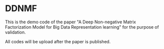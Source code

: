 # DDNMF

This is the demo code of the paper "A Deep Non-negative Matrix Factorization Model for Big Data Representation learning" for the purpose of validation.

All codes will be upload after the paper is published.
